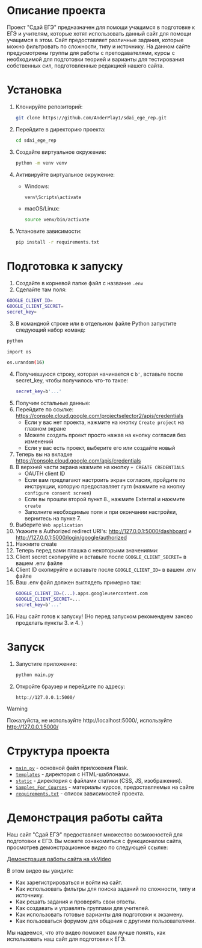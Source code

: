 # Описание проекта

Проект "Сдай ЕГЭ" предназначен для помощи учащимся в подготовке к ЕГЭ и учителям, которые хотят использовать данный сайт для помощи учащимся в этом. Сайт предоставляет различные задания, которые можно фильтровать по сложности, типу и источнику. На данном сайте предусмотрены группы для работы с преподавателями, курсы с необходимой для подготовки теорией и варианты для тестирования собственных сил, подготовленные редакцией нашего сайта.

# Установка

1. Клонируйте репозиторий:
    ```sh
    git clone https://github.com/AnderPlay1/sdai_ege_rep.git
    ```

2. Перейдите в директорию проекта:
    ```sh
    cd sdai_ege_rep
    ```

3. Создайте виртуальное окружение:
    ```sh
    python -m venv venv
    ```

4. Активируйте виртуальное окружение:
    - Windows:
        ```sh
        venv\Scripts\activate
        ```
    - macOS/Linux:
        ```sh
        source venv/bin/activate
        ```

5. Установите зависимости:
    ```sh
    pip install -r requirements.txt
    ```
# Подготовка к запуску
1. Создайте в корневой папке файл с название `.env`
2. Сделайте там поля:
```sh
GOOGLE_CLIENT_ID=
GOOGLE_CLIENT_SECRET=
secret_key=
   ```
3. В командной строке или в отдельном файле Python запустите следующий набор команд:

```sh
python
```
```sh
import os
```
```sh
os.urandom(16)
```
4. Получившуюся строку, которая начинается с `b'`, вставьте после secret_key, чтобы получилось что-то такое:
   ```sh
   secret_key=b'...'
   ```
5. Получим остальные данные:
6. Перейдите по ссылке: https://console.cloud.google.com/projectselector2/apis/credentials
   - Если у вас нет проекта, нажмите на кнопку `Create project` на главном экране
   - Можете создать проект просто нажав на кнопку согласия без изменений
   - Если у вас есть проект, выберите его или создайте новый
7. Теперь вы на вкладке https://console.cloud.google.com/apis/credentials
8. В верхней части экрана нажмите на кнопку `+ CREATE CREDENTIALS`
   - OAUTH client ID
   - Если вам предлагают настроить экран согласия, пройдите по инструкции, которую предоставляет гугл (нажмите на кнопку `configure consent screen`)
   - Если вы прошли второй пункт 8., нажмите External и нажмите `create`
   - Заполните необходимые поля и при окончании настройки, вернитесь на пунке 7.
9. Выберите `Web application`
10. Укажите в Authorized redirect URI's:
    http://127.0.0.1:5000/dashboard и http://127.0.0.1:5000/login/google/authorized
11. Нажмите create
12. Теперь перед вами плашка с некоторыми значениями:
13. Client secret скопируйте и вставьте после `GOOGLE_CLIENT_SECRET=` в вашем .env файле
14. Client ID скопируйте и вставьте после `GOOGLE_CLIENT_ID=` в вашем .env файле
15. Ваш .env файл должен выглядеть примерно так:
    ```sh
    GOOGLE_CLIENT_ID=(...).apps.googleusercontent.com
    GOOGLE_CLIENT_SECRET=...
    secret_key=b'...'
    ```
16. Наш сайт готов к запуску! (Но перед запуском рекомендуем заново проделать пункты 3. и 4. )
# Запуск

1. Запустите приложение:
    ```sh
    python main.py
    ```

2. Откройте браузер и перейдите по адресу:
    ```
    http://127.0.0.1:5000/
    ```
> [!WARNING]
> Пожалуйста, не используйте http://localhost:5000/, используйте http://127.0.0.1:5000/
# Структура проекта

- [`main.py`](/main.py) - основной файл приложения Flask.
- [`templates`](/templates) - директория с HTML-шаблонами.
- [`static`](/static) - директория с файлами статики (CSS, JS, изображения).
- [`Samples_For_Courses`](/Samples_For_Courses/) - материалы курсов, предоставляемых на сайте
- [`requirements.txt`](/README.md) - список зависимостей проекта.

# Демонстрация работы сайта

Наш сайт "Сдай ЕГЭ" предоставляет множество возможностей для подготовки к ЕГЭ. Вы можете ознакомиться с функционалом сайта, просмотрев демонстрационное видео по следующей ссылке:

[Демонстрация работы сайта на vkVideo](https://vkvideo.ru/video519149335_456239530?list=ln-lzNXNcOKS5CIqzY9GG)

В этом видео вы увидите:
- Как зарегистрироваться и войти на сайт.
- Как использовать фильтры для поиска заданий по сложности, типу и источнику.
- Как решать задания и проверять свои ответы.
- Как создавать и управлять группами для учителей.
- Как использовать готовые варианты для подготовки к экзамену.
- Как пользоваться форумом для общения с другими пользователями.

Мы надеемся, что это видео поможет вам лучше понять, как использовать наш сайт для подготовки к ЕГЭ.
